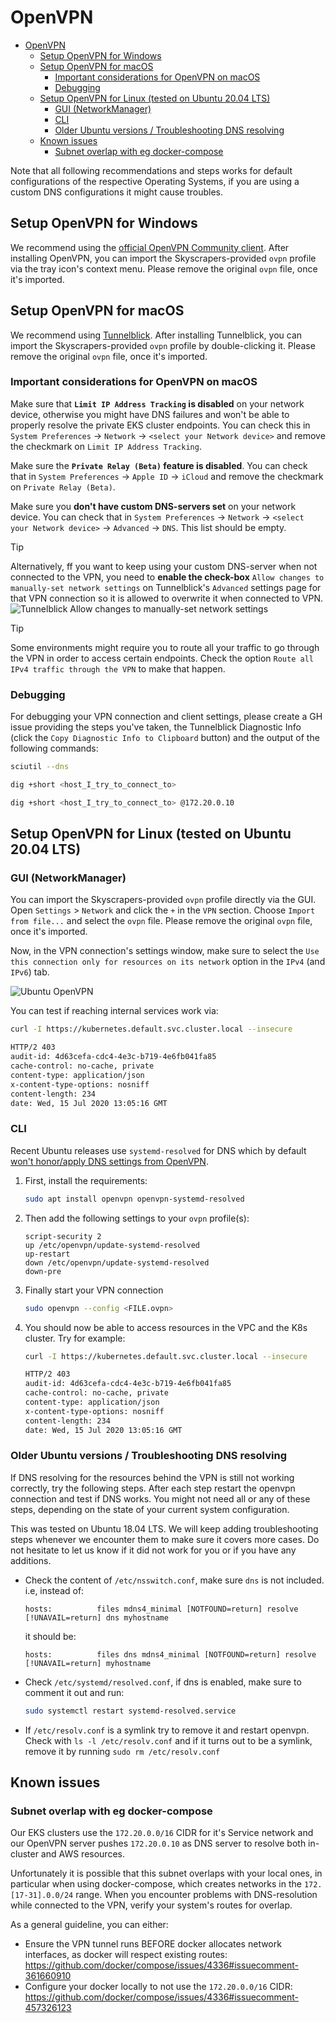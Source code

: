 # OpenVPN

- [OpenVPN](#openvpn)
  - [Setup OpenVPN for Windows](#setup-openvpn-for-windows)
  - [Setup OpenVPN for macOS](#setup-openvpn-for-macos)
    - [Important considerations for OpenVPN on macOS](#important-considerations-for-openvpn-on-macos)
    - [Debugging](#debugging)
  - [Setup OpenVPN for Linux (tested on Ubuntu 20.04 LTS)](#setup-openvpn-for-linux-tested-on-ubuntu-2004-lts)
    - [GUI (NetworkManager)](#gui-networkmanager)
    - [CLI](#cli)
    - [Older Ubuntu versions / Troubleshooting DNS resolving](#older-ubuntu-versions--troubleshooting-dns-resolving)
  - [Known issues](#known-issues)
    - [Subnet overlap with eg docker-compose](#subnet-overlap-with-eg-docker-compose)

Note that all following recommendations and steps works for default configurations of the respective Operating Systems, if you are using a custom DNS configurations it might cause troubles.

## Setup OpenVPN for Windows

We recommend using the [official OpenVPN Community client](https://openvpn.net/community-downloads/). After installing OpenVPN, you can import the Skyscrapers-provided `ovpn` profile via the tray icon's context menu. Please remove the original `ovpn` file, once it's imported.

## Setup OpenVPN for macOS

We recommend using [Tunnelblick](https://tunnelblick.net/downloads.html). After installing Tunnelblick, you can import the Skyscrapers-provided `ovpn` profile by double-clicking it. Please remove the original `ovpn` file, once it's imported.

### Important considerations for OpenVPN on macOS

Make sure that **`Limit IP Address Tracking` is disabled** on your network device, otherwise you might have DNS failures and won't be able to properly resolve the private EKS cluster endpoints. You can check this in `System Preferences` -> `Network` -> `<select your Network device>` and remove the checkmark on `Limit IP Address Tracking`.

Make sure the **`Private Relay (Beta)` feature is disabled**. You can check that in `System Preferences` -> `Apple ID` -> `iCloud` and remove the checkmark on `Private Relay (Beta)`.

Make sure you **don't have custom DNS-servers set** on your network device. You can check that in `System Preferences` -> `Network` -> `<select your Network device>` -> `Advanced` -> `DNS`. This list should be empty.

> [!TIP]
> Alternatively, ff you want to keep using your custom DNS-server when not connected to the VPN, you need to **enable the check-box** `Allow changes to manually-set network settings` on Tunnelblick's `Advanced` settings page for that VPN connection so it is allowed to overwrite it when connected to VPN.
> ![Tunnelblick Allow changes to manually-set network settings](./images/ovpn_macos_custom_dns.png)

> [!TIP]
> Some environments might require you to route all your traffic to go through the VPN in order to access certain endpoints. Check the option `Route all IPv4 traffic through the VPN` to make that happen.

### Debugging

For debugging your VPN connection and client settings, please create a GH issue providing the steps you've taken, the Tunnelblick Diagnostic Info (click the `Copy Diagnostic Info to Clipboard` button) and the output of the following commands:

```bash
sciutil --dns

dig +short <host_I_try_to_connect_to>

dig +short <host_I_try_to_connect_to> @172.20.0.10
```

## Setup OpenVPN for Linux (tested on Ubuntu 20.04 LTS)

### GUI (NetworkManager)

You can import the Skyscrapers-provided `ovpn` profile directly via the GUI. Open `Settings` > `Network` and click the `+` in the `VPN` section. Choose `Import from file...` and select the `ovpn` file. Please remove the original `ovpn` file, once it's imported.

Now, in the VPN connection's settings window, make sure to select the `Use this connection only for resources on its network` option in the `IPv4` (and `IPv6`) tab.

![Ubuntu OpenVPN](./images/ovpn_ubuntu.png)

You can test if reaching internal services work via:

```bash
curl -I https://kubernetes.default.svc.cluster.local --insecure

HTTP/2 403
audit-id: 4d63cefa-cdc4-4e3c-b719-4e6fb041fa85
cache-control: no-cache, private
content-type: application/json
x-content-type-options: nosniff
content-length: 234
date: Wed, 15 Jul 2020 13:05:16 GMT
```

### CLI

Recent Ubuntu releases use `systemd-resolved` for DNS which by default [won't honor/apply DNS settings from OpenVPN](https://askubuntu.com/questions/1032476/ubuntu-18-04-no-dns-resolution-when-connected-to-openvpn).

1. First, install the requirements:

    ```bash
    sudo apt install openvpn openvpn-systemd-resolved
    ```

2. Then add the following settings to your `ovpn` profile(s):

    ```openvpn
    script-security 2
    up /etc/openvpn/update-systemd-resolved
    up-restart
    down /etc/openvpn/update-systemd-resolved
    down-pre
    ```

3. Finally start your VPN connection

    ```bash
    sudo openvpn --config <FILE.ovpn>
    ```

4. You should now be able to access resources in the VPC and the K8s cluster. Try for example:

    ```bash
    curl -I https://kubernetes.default.svc.cluster.local --insecure

    HTTP/2 403
    audit-id: 4d63cefa-cdc4-4e3c-b719-4e6fb041fa85
    cache-control: no-cache, private
    content-type: application/json
    x-content-type-options: nosniff
    content-length: 234
    date: Wed, 15 Jul 2020 13:05:16 GMT
    ```

### Older Ubuntu versions / Troubleshooting DNS resolving

If DNS resolving for the resources behind the VPN is still not working correctly, try the following steps. After each step restart the openvpn connection and test if DNS works. You might not need all or any of these steps, depending on the state of your current system configuration.

This was tested on Ubuntu 18.04 LTS. We will keep adding troubleshooting steps whenever we encounter them to make sure it covers more cases. Do not hesitate to let us know if it did not work for you or if you have any additions.

- Check the content of `/etc/nsswitch.conf`, make sure `dns` is not included. i.e, instead of:

  ```console
  hosts:          files mdns4_minimal [NOTFOUND=return] resolve [!UNAVAIL=return] dns myhostname
  ```

  it should be:

  ```console
  hosts:          files dns mdns4_minimal [NOTFOUND=return] resolve [!UNAVAIL=return] myhostname
  ```

- Check `/etc/systemd/resolved.conf`, if dns is enabled, make sure to comment it out and run:

  ```bash
  sudo systemctl restart systemd-resolved.service
  ```

- If `/etc/resolv.conf` is a symlink try to remove it and restart openvpn. Check with `ls -l /etc/resolv.conf` and if it turns out to be a symlink, remove it by running `sudo rm /etc/resolv.conf`

## Known issues

### Subnet overlap with eg docker-compose

Our EKS clusters use the `172.20.0.0/16` CIDR for it's Service network and our OpenVPN server pushes `172.20.0.10` as DNS server to resolve both in-cluster and AWS resources.

Unfortunately it is possible that this subnet overlaps with your local ones, in particular when using docker-compose, which creates networks in the `172.[17-31].0.0/24` range. When you encounter problems with DNS-resolution while connected to the VPN, verify your system's routes for overlap.

As a general guideline, you can either:

- Ensure the VPN tunnel runs BEFORE docker allocates network interfaces, as docker will respect existing routes: <https://github.com/docker/compose/issues/4336#issuecomment-361660910>
- Configure your docker locally to not use the `172.20.0.0/16` CIDR: <https://github.com/docker/compose/issues/4336#issuecomment-457326123>
